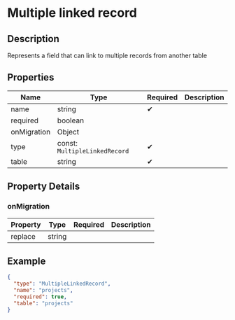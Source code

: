 # Multiple linked record

## Description

Represents a field that can link to multiple records from another table

## Properties

| Name        | Type                          | Required | Description |
| ----------- | ----------------------------- | -------- | ----------- |
| name        | string                        | ✔       |             |
| required    | boolean                       |          |             |
| onMigration | Object                        |          |             |
| type        | const: `MultipleLinkedRecord` | ✔       |             |
| table       | string                        | ✔       |             |

## Property Details

### onMigration

| Property | Type   | Required | Description |
| -------- | ------ | -------- | ----------- |
| replace  | string |          |             |

## Example

```json
{
  "type": "MultipleLinkedRecord",
  "name": "projects",
  "required": true,
  "table": "projects"
}
```

